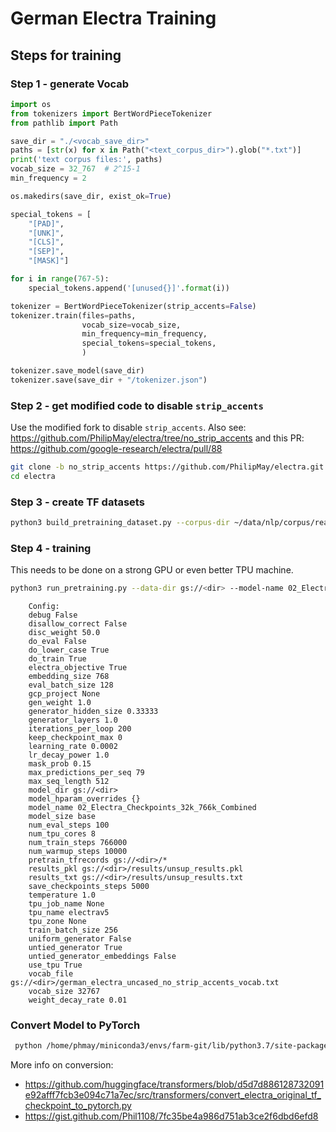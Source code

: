 # German Electra Training

## Steps for training

### Step 1 - generate Vocab
```python
import os
from tokenizers import BertWordPieceTokenizer
from pathlib import Path

save_dir = "./<vocab_save_dir>"
paths = [str(x) for x in Path("<text_corpus_dir>").glob("*.txt")]
print('text corpus files:', paths)
vocab_size = 32_767  # 2^15-1
min_frequency = 2

os.makedirs(save_dir, exist_ok=True)

special_tokens = [
    "[PAD]",
    "[UNK]",
    "[CLS]",
    "[SEP]",
    "[MASK]"]

for i in range(767-5):
    special_tokens.append('[unused{}]'.format(i))

tokenizer = BertWordPieceTokenizer(strip_accents=False)
tokenizer.train(files=paths,
                vocab_size=vocab_size,
                min_frequency=min_frequency,
                special_tokens=special_tokens,
                )

tokenizer.save_model(save_dir)
tokenizer.save(save_dir + "/tokenizer.json")
```

### Step 2 - get modified code to disable `strip_accents`
Use the modified fork to disable `strip_accents`. Also see:
<https://github.com/PhilipMay/electra/tree/no_strip_accents> and this
PR: <https://github.com/google-research/electra/pull/88>

```bash
git clone -b no_strip_accents https://github.com/PhilipMay/electra.git
cd electra
```

### Step 3 - create TF datasets
```bash
python3 build_pretraining_dataset.py --corpus-dir ~/data/nlp/corpus/ready/ --vocab-file ~/dev/git/german-transformer-training/src/vocab_no_strip_accents/vocab.txt --output-dir ./tf_data --max-seq-length 512 --num-processes 8 --do-lower-case --no-strip-accents
```

### Step 4 - training
This needs to be done on a strong GPU or even better TPU machine.

```bash
python3 run_pretraining.py --data-dir gs://<dir> --model-name 02_Electra_Checkpoints_32k_766k_Combined --hparams '{"pretrain_tfrecords": "gs://<dir>/*" , "model_size": "base", "vocab_file": "gs://<dir>/german_electra_uncased_no_strip_accents_vocab.txt", "num_train_steps": 766000, "max_seq_length": 512, "learning_rate": 2e-4, "embedding_size" : 768, "generator_hidden_size": 0.33333, "vocab_size": 32767, "keep_checkpoint_max": 0, "save_checkpoints_steps": 5000, "train_batch_size": 256, "use_tpu": true, "num_tpu_cores": 8, "tpu_name": "electrav5"}'
```

```text
    Config:
    debug False
    disallow_correct False
    disc_weight 50.0
    do_eval False
    do_lower_case True
    do_train True
    electra_objective True
    embedding_size 768
    eval_batch_size 128
    gcp_project None
    gen_weight 1.0
    generator_hidden_size 0.33333
    generator_layers 1.0
    iterations_per_loop 200
    keep_checkpoint_max 0
    learning_rate 0.0002
    lr_decay_power 1.0
    mask_prob 0.15
    max_predictions_per_seq 79
    max_seq_length 512
    model_dir gs://<dir>
    model_hparam_overrides {}
    model_name 02_Electra_Checkpoints_32k_766k_Combined
    model_size base
    num_eval_steps 100
    num_tpu_cores 8
    num_train_steps 766000
    num_warmup_steps 10000
    pretrain_tfrecords gs://<dir>/*
    results_pkl gs://<dir>/results/unsup_results.pkl
    results_txt gs://<dir>/results/unsup_results.txt
    save_checkpoints_steps 5000
    temperature 1.0
    tpu_job_name None
    tpu_name electrav5
    tpu_zone None
    train_batch_size 256
    uniform_generator False
    untied_generator True
    untied_generator_embeddings False
    use_tpu True
    vocab_file gs://<dir>/german_electra_uncased_no_strip_accents_vocab.txt
    vocab_size 32767
    weight_decay_rate 0.01
```

### Convert Model to PyTorch
```bash
 python /home/phmay/miniconda3/envs/farm-git/lib/python3.7/site-packages/transformers/convert_electra_original_tf_checkpoint_to_pytorch.py --tf_checkpoint_path ./model.ckpt-40000 --config_file ./config.json --pytorch_dump_path ./pytorch_model.bin --discriminator_or_generator='discriminator'
```

More info on conversion:
- <https://github.com/huggingface/transformers/blob/d5d7d886128732091e92afff7fcb3e094c71a7ec/src/transformers/convert_electra_original_tf_checkpoint_to_pytorch.py>
- <https://gist.github.com/Phil1108/7fc35be4a986d751ab3ce2f6dbd6efd8>
